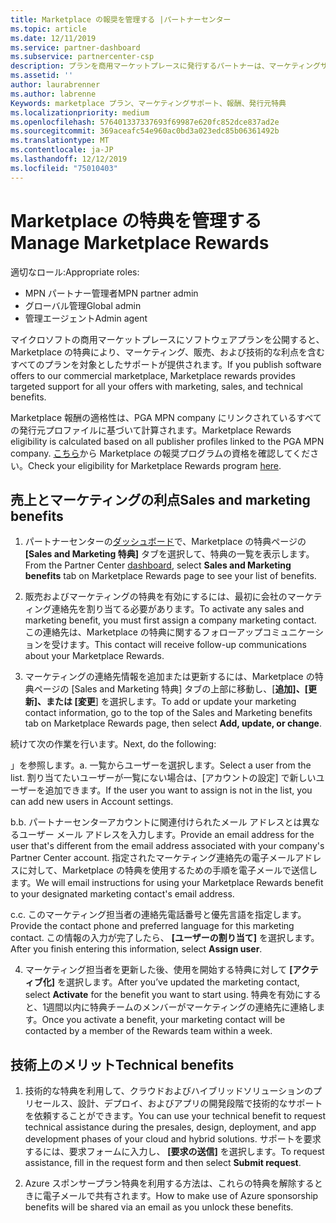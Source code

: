 ```yaml
---
title: Marketplace の報奨を管理する |パートナーセンター
ms.topic: article
ms.date: 12/11/2019
ms.service: partner-dashboard
ms.subservice: partnercenter-csp
description: プランを商用マーケットプレースに発行するパートナーは、マーケティングサポートを提供する特典の対象となります。
ms.assetid: ''
author: laurabrenner
ms.author: labrenne
Keywords: marketplace プラン、マーケティングサポート、報酬、発行元特典
ms.localizationpriority: medium
ms.openlocfilehash: 576401337337693f69987e620fc852dce837ad2e
ms.sourcegitcommit: 369aceafc54e960ac0bd3a023edc85b06361492b
ms.translationtype: MT
ms.contentlocale: ja-JP
ms.lasthandoff: 12/12/2019
ms.locfileid: "75010403"
---
```

# <a name="manage-marketplace-rewards"></a><span data-ttu-id="bdca2-104">Marketplace の特典を管理する</span><span class="sxs-lookup"><span data-stu-id="bdca2-104">Manage Marketplace Rewards</span></span>

<span data-ttu-id="bdca2-105">適切なロール:</span><span class="sxs-lookup"><span data-stu-id="bdca2-105">Appropriate roles:</span></span>

- <span data-ttu-id="bdca2-106">MPN パートナー管理者</span><span class="sxs-lookup"><span data-stu-id="bdca2-106">MPN partner admin</span></span>
- <span data-ttu-id="bdca2-107">グローバル管理</span><span class="sxs-lookup"><span data-stu-id="bdca2-107">Global admin</span></span>
- <span data-ttu-id="bdca2-108">管理エージェント</span><span class="sxs-lookup"><span data-stu-id="bdca2-108">Admin agent</span></span>

<span data-ttu-id="bdca2-109">マイクロソフトの商用マーケットプレースにソフトウェアプランを公開すると、Marketplace の特典により、マーケティング、販売、および技術的な利点を含むすべてのプランを対象としたサポートが提供されます。</span><span class="sxs-lookup"><span data-stu-id="bdca2-109">If you  publish software offers to our commercial marketplace, Marketplace rewards provides targeted support for all your offers with marketing, sales, and technical benefits.</span></span> 

<span data-ttu-id="bdca2-110">Marketplace 報酬の適格性は、PGA MPN company にリンクされているすべての発行元プロファイルに基づいて計算されます。</span><span class="sxs-lookup"><span data-stu-id="bdca2-110">Marketplace Rewards eligibility is calculated based on all publisher profiles linked to the PGA MPN company.</span></span> <span data-ttu-id="bdca2-111">[こちら](https://partner.microsoft.com/dashboard/mpn/program/commercialmarketplace)から Marketplace の報奨プログラムの資格を確認してください。</span><span class="sxs-lookup"><span data-stu-id="bdca2-111">Check your eligibility for Marketplace Rewards program [here](https://partner.microsoft.com/dashboard/mpn/program/commercialmarketplace).</span></span> 


## <a name="sales-and-marketing-benefits"></a><span data-ttu-id="bdca2-112">売上とマーケティングの利点</span><span class="sxs-lookup"><span data-stu-id="bdca2-112">Sales and marketing benefits</span></span>

1. <span data-ttu-id="bdca2-113">パートナーセンターの[ダッシュボード](https://partner.microsoft.com/dashboard)で、Marketplace の特典ページの **[Sales and Marketing 特典]** タブを選択して、特典の一覧を表示します。</span><span class="sxs-lookup"><span data-stu-id="bdca2-113">From the Partner Center [dashboard](https://partner.microsoft.com/dashboard), select **Sales and Marketing benefits** tab on Marketplace Rewards page to see your list of benefits.</span></span> 

2. <span data-ttu-id="bdca2-114">販売およびマーケティングの特典を有効にするには、最初に会社のマーケティング連絡先を割り当てる必要があります。</span><span class="sxs-lookup"><span data-stu-id="bdca2-114">To activate any sales and marketing benefit, you must first assign a company marketing contact.</span></span> <span data-ttu-id="bdca2-115">この連絡先は、Marketplace の特典に関するフォローアップコミュニケーションを受けます。</span><span class="sxs-lookup"><span data-stu-id="bdca2-115">This contact will receive follow-up communications about your Marketplace Rewards.</span></span>

3. <span data-ttu-id="bdca2-116">マーケティングの連絡先情報を追加または更新するには、Marketplace の特典ページの [Sales and Marketing 特典] タブの上部に移動し、[**追加]、[更新]、または [変更**] を選択します。</span><span class="sxs-lookup"><span data-stu-id="bdca2-116">To add or update your marketing contact information, go to the top of the Sales and Marketing benefits tab on Marketplace Rewards page, then select **Add, update, or change**.</span></span> 

<span data-ttu-id="bdca2-117">続けて次の作業を行います。</span><span class="sxs-lookup"><span data-stu-id="bdca2-117">Next, do the following:</span></span>

<span data-ttu-id="bdca2-118">」を参照します。</span><span class="sxs-lookup"><span data-stu-id="bdca2-118">a.</span></span> <span data-ttu-id="bdca2-119">一覧からユーザーを選択します。</span><span class="sxs-lookup"><span data-stu-id="bdca2-119">Select a user from the list.</span></span> <span data-ttu-id="bdca2-120">割り当てたいユーザーが一覧にない場合は、[アカウントの設定] で新しいユーザーを追加できます。</span><span class="sxs-lookup"><span data-stu-id="bdca2-120">If the user you want to assign is not in the list, you can add new users in Account settings.</span></span>

<span data-ttu-id="bdca2-121">b.</span><span class="sxs-lookup"><span data-stu-id="bdca2-121">b.</span></span> <span data-ttu-id="bdca2-122">パートナーセンターアカウントに関連付けられたメール アドレスとは異なるユーザー メール アドレスを入力します。</span><span class="sxs-lookup"><span data-stu-id="bdca2-122">Provide an email address for the user that's different from the email address associated with your company's Partner Center account.</span></span> <span data-ttu-id="bdca2-123">指定されたマーケティング連絡先の電子メールアドレスに対して、Marketplace の特典を使用するための手順を電子メールで送信します。</span><span class="sxs-lookup"><span data-stu-id="bdca2-123">We will email instructions for using your Marketplace Rewards benefit to your designated marketing contact's email address.</span></span>

<span data-ttu-id="bdca2-124">c.</span><span class="sxs-lookup"><span data-stu-id="bdca2-124">c.</span></span> <span data-ttu-id="bdca2-125">このマーケティング担当者の連絡先電話番号と優先言語を指定します。</span><span class="sxs-lookup"><span data-stu-id="bdca2-125">Provide the contact phone and preferred language for this marketing contact.</span></span> <span data-ttu-id="bdca2-126">この情報の入力が完了したら、 **[ユーザーの割り当て]** を選択します。</span><span class="sxs-lookup"><span data-stu-id="bdca2-126">After you finish entering this information, select **Assign user**.</span></span>

4. <span data-ttu-id="bdca2-127">マーケティング担当者を更新した後、使用を開始する特典に対して **[アクティブ化]** を選択します。</span><span class="sxs-lookup"><span data-stu-id="bdca2-127">After you’ve updated the marketing contact, select **Activate** for the benefit you want to start using.</span></span> <span data-ttu-id="bdca2-128">特典を有効にすると、1週間以内に特典チームのメンバーがマーケティングの連絡先に連絡します。</span><span class="sxs-lookup"><span data-stu-id="bdca2-128">Once you activate a benefit, your marketing contact will be contacted by a member of the Rewards team within a week.</span></span>

## <a name="technical-benefits"></a><span data-ttu-id="bdca2-129">技術上のメリット</span><span class="sxs-lookup"><span data-stu-id="bdca2-129">Technical benefits</span></span>

1. <span data-ttu-id="bdca2-130">技術的な特典を利用して、クラウドおよびハイブリッドソリューションのプリセールス、設計、デプロイ、およびアプリの開発段階で技術的なサポートを依頼することができます。</span><span class="sxs-lookup"><span data-stu-id="bdca2-130">You can use your technical benefit to request technical assistance during the presales, design, deployment, and app development phases of your cloud and hybrid solutions.</span></span> <span data-ttu-id="bdca2-131">サポートを要求するには、要求フォームに入力し、 **[要求の送信]** を選択します。</span><span class="sxs-lookup"><span data-stu-id="bdca2-131">To request assistance, fill in the request form and then select **Submit request**.</span></span>

2. <span data-ttu-id="bdca2-132">Azure スポンサープラン特典を利用する方法は、これらの特典を解除するときに電子メールで共有されます。</span><span class="sxs-lookup"><span data-stu-id="bdca2-132">How to make use of Azure sponsorship benefits will be shared via an email as you unlock these benefits.</span></span> 

